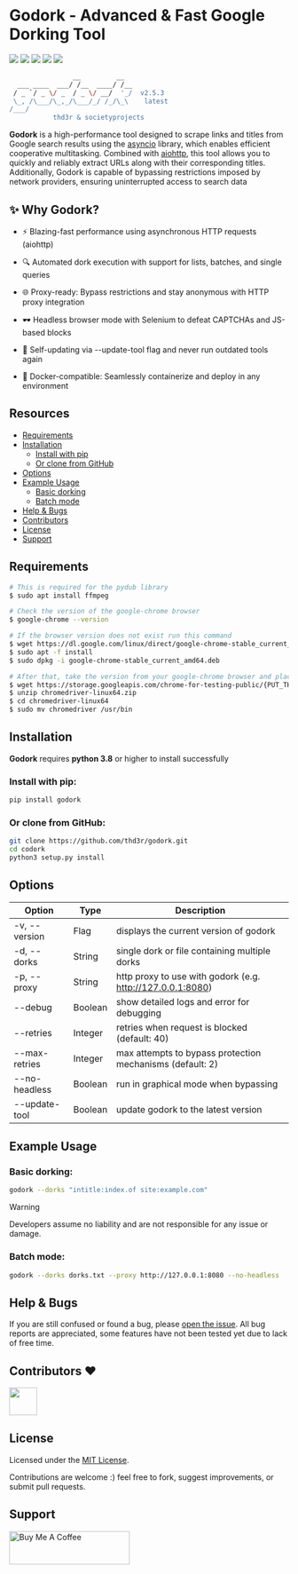 <h1 align="left">
  Godork - Advanced & Fast Google Dorking Tool
</h1>

<div align="left">
  <a href="https://python.org"><img src="https://img.shields.io/badge/Built%20with-Python-Blue"></a>
  <a href="https://opensource.org/licenses/MIT"><img src="https://img.shields.io/badge/license-MIT-_red.svg"></a>
  <a href="https://github.com/thd3r/godork/releases"><img src="https://img.shields.io/github/release/thd3r/godork.svg"></a>
  <a href="https://pypi.python.org/pypi/godork/"><img src="https://img.shields.io/pypi/v/godork.svg"></a>
  <a href="https://github.com/thd3r/godork/issues?q=is%3Aissue+is%3Aclosed"><img src="https://img.shields.io/github/issues-closed-raw/thd3r/godork?color=dark-green&label=issues%20fixed"></a>
</div>

```sh
                __         __  
  ___ ____  ___/ /__  ____/ /__
 / _ `/ _ \/ _  / _ \/ __/  '_/  v2.5.3
 \_, /\___/\_,_/\___/_/ /_/\_\    latest
/___/                                                                                                            
           thd3r & societyprojects
```

**Godork** is a high-performance tool designed to scrape links and titles from Google search results using the [asyncio](https://docs.python.org/3/library/asyncio.html) library, which enables efficient cooperative multitasking. Combined with [aiohttp](https://docs.aiohttp.org), this tool allows you to quickly and reliably extract URLs along with their corresponding titles. Additionally, Godork is capable of bypassing restrictions imposed by network providers, ensuring uninterrupted access to search data

## ✨ Why Godork?

* ⚡ Blazing-fast performance using asynchronous HTTP requests (aiohttp)

* 🔍 Automated dork execution with support for lists, batches, and single queries

* 🌐 Proxy-ready: Bypass restrictions and stay anonymous with HTTP proxy integration

* 🕶️ Headless browser mode with Selenium to defeat CAPTCHAs and JS-based blocks

* 🔄 Self-updating via --update-tool flag and never run outdated tools again

* 🐳 Docker-compatible: Seamlessly containerize and deploy in any environment

## Resources
- [Requirements](#requirements)
- [Installation](#installation)
	- [Install with pip](#install-with-pip)
	- [Or clone from GitHub](#or-clone-from-github)
- [Options](#options)
- [Example Usage](#example-usage)
  - [Basic dorking](#basic-dorking)
  - [Batch mode](#batch-mode)
- [Help & Bugs](#help--bugs)
- [Contributors](#contributors-heart)
- [License](#license)
- [Support](#support)


## Requirements

```sh
# This is required for the pydub library
$ sudo apt install ffmpeg

# Check the version of the google-chrome browser
$ google-chrome --version

# If the browser version does not exist run this command
$ wget https://dl.google.com/linux/direct/google-chrome-stable_current_amd64.deb
$ sudo apt -f install
$ sudo dpkg -i google-chrome-stable_current_amd64.deb

# After that, take the version from your google-chrome browser and place it here
$ wget https://storage.googleapis.com/chrome-for-testing-public/{PUT_THAT_VERSION_HERE}/linux64/chromedriver-linux64.zip
$ unzip chromedriver-linux64.zip
$ cd chromedriver-linux64 
$ sudo mv chromedriver /usr/bin
```

## Installation

**Godork** requires **python 3.8** or higher to install successfully

### Install with pip:

```sh
pip install godork
```

### Or clone from GitHub:

```sh
git clone https://github.com/thd3r/godork.git
cd codork
python3 setup.py install
```

## Options

| Option            | Type         | Description                             	      |
|-------------------|--------------|------------------------------------------------|
| -v, --version     | Flag         | displays the current version of godork |
| -d, --dorks       | String       | single dork or file containing multiple dorks            |
| -p, --proxy       | String       | http proxy to use with godork (e.g. http://127.0.0.1:8080) |
| --debug           | Boolean      | show detailed logs and error for debugging |
| --retries         | Integer      | retries when request is blocked (default: 40) |
| --max-retries     | Integer      | max attempts to bypass protection mechanisms (default: 2) |
| --no-headless     | Boolean      | run in graphical mode when bypassing |
| --update-tool     | Boolean      | update godork to the latest version  |

## Example Usage

### Basic dorking:

```sh
godork --dorks "intitle:index.of site:example.com"
```

> [!WARNING]
> Developers assume no liability and are not responsible for any issue or damage.

### Batch mode:

```sh
godork --dorks dorks.txt --proxy http://127.0.0.1:8080 --no-headless
```

## Help & Bugs

If you are still confused or found a bug, please [open the issue](https://github.com/thd3r/godork/issues). All bug reports are appreciated, some features have not been tested yet due to lack of free time.

## Contributors :heart:

<p align="left">
<a href="https://github.com/societyprojects"><img src="https://avatars.githubusercontent.com/u/181974230?s=400&v=4" width="50" height="50" alt="" style="max-width: 100%;"></a>
</p>

## License

Licensed under the [MIT License](https://github.com/thd3r/godork/blob/main/LICENSE.md).

Contributions are welcome :) feel free to fork, suggest improvements, or submit pull requests.

## Support

<a href="https://www.buymeacoffee.com/thd3r" target="_blank"><img src="https://cdn.buymeacoffee.com/buttons/v2/default-yellow.png" alt="Buy Me A Coffee" style="height: 60px !important;width: 217px !important;" ></a>
